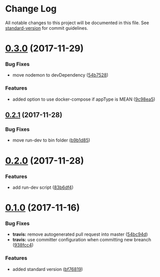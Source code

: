 # Change Log

All notable changes to this project will be documented in this file. See [standard-version](https://github.com/conventional-changelog/standard-version) for commit guidelines.

<a name="0.3.0"></a>
# [0.3.0](https://github.com/ibm-developer/generator-ibm-core-node-express/compare/v0.2.1...v0.3.0) (2017-11-29)


### Bug Fixes

* move nodemon to devDependency ([54b7528](https://github.com/ibm-developer/generator-ibm-core-node-express/commit/54b7528))


### Features

* added option to use docker-compose if appType is MEAN ([9c98ea5](https://github.com/ibm-developer/generator-ibm-core-node-express/commit/9c98ea5))



<a name="0.2.1"></a>
## [0.2.1](https://github.com/ibm-developer/generator-ibm-core-node-express/compare/v0.2.0...v0.2.1) (2017-11-28)


### Bug Fixes

* move run-dev to bin folder ([b9b1d85](https://github.com/ibm-developer/generator-ibm-core-node-express/commit/b9b1d85))



<a name="0.2.0"></a>
# [0.2.0](https://github.com/ibm-developer/generator-ibm-core-node-express/compare/v0.1.0...v0.2.0) (2017-11-28)


### Features

* add run-dev script ([83b6df4](https://github.com/ibm-developer/generator-ibm-core-node-express/commit/83b6df4))



<a name="0.1.0"></a>
# [0.1.0](https://github.com/ibm-developer/generator-ibm-core-node-express/compare/v0.0.75...v0.1.0) (2017-11-16)


### Bug Fixes

* **travis:** remove autogenerated pull request into master ([54bc94d](https://github.com/ibm-developer/generator-ibm-core-node-express/commit/54bc94d))
* **travis:** use committer configuration when committing new breanch ([938fcc4](https://github.com/ibm-developer/generator-ibm-core-node-express/commit/938fcc4))


### Features

* added standard version ([bf76819](https://github.com/ibm-developer/generator-ibm-core-node-express/commit/bf76819))
